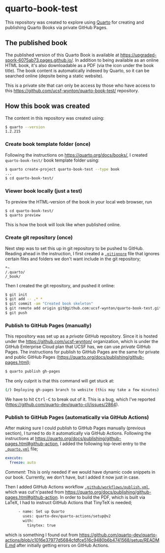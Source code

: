 # quarto-book-test

This repository was created to explore using [Quarto] for creating and publishing Quarto Books via private GitHub Pages.

## The published book

The published version of this Quarto Book is available at <https://upgraded-spork-6075ab73.pages.github.io/>.  In addition to being available as an online HTML book, it's also downloadable as a PDF (via the icon under the book title).  The book content is automatically indexed by Quarto, so it can be searched online (depsite being a static website).

This is a private site that can only be access by those who have access to this <https://github.com/ucsf-wynton/quarto-book-test/> repository.


## How this book was created

The content in this repository was created using:

```sh
$ quarto --version
1.2.215
```


### Create book template folder (once)

Following the instructions on <https://quarto.org/docs/books/>, I created `quarto-book-test/` book template folder using:

```sh
$ quarto create-project quarto-book-test --type book
...
$ cd quarto-book-test/
```


### Viewer book locally (just a test)

To preview the HTML-version of the book in your local web browser, run

```sh
$ cd quarto-book-test/
$ quarto preview
```

This is how the book will look like when published online.


### Create git repository (once)

Next step was to set this up in git repository to be pushed to GitHub.  Reading ahead in the instruction, I first created a [`.gitignore`](https://github.com/ucsf-wynton/quarto-book-test/blob/main/.gitignore) file that ignores certain files and folders we don't want include in the git repository;

```plain
*~
/.quarto/
/_book/
```

Then I created the git repository, and pushed it online:

```sh
$ git init
$ git add -- .* *
$ git commit -am "Created book skeleton"
$ git remote add origin git@github.com:ucsf-wynton/quarto-book-test.git
$ git push
```


### Publish to GitHub Pages (manually)

This repository was set up as a _private_ GitHub repository.  Since it is hosted under the <https://github.com/ucsf-wynton/> organization, which is under the GitHub Enterprise Cloud plan that UCSF has, we can use _private_ GitHub Pages.  The instructions for publish to GitHub Pages are the same for private and public GitHub Pages (<https://quarto.org/docs/publishing/github-pages.html>);

```sh
$ quarto publish gh-pages
```

The only culprit is that this command will get stuck at:

```sh
(/) Deploying gh-pages branch to website (this may take a few minutes)
```

We have to hit <kbd>Ctrl-C</kbd> to break out of it.  This is a bug, which I've reported (<https://github.com/quarto-dev/quarto-cli/issues/2864>).



### Publish to GitHub Pages (automatically via GitHub Actions)

After making sure I could publish to GitHub Pages manually (previous section), I turned to do it automatically via GitHub Actions.  Following the instructions at <https://quarto.org/docs/publishing/github-pages.html#github-action>, I added the following top-level entry to the [`_quarto.yml`](https://github.com/ucsf-wynton/quarto-book-test/blob/main/_quarto.yml) file;

```yml
execute:
  freeze: auto
```

_Comment_: This is only needed if we would have dynamic code snippets in our book.  Currently, we don't have, but I added it now just in case.

Then I added GitHub Actions workflow [`.github/workflows/publish.yml`](https://github.com/ucsf-wynton/quarto-book-test/blob/main/.github/workflows/publish.yml), which was cut'n'pasted from <https://quarto.org/docs/publishing/github-pages.html#github-action>.  In order to build the PDF, which is built via LaTeX, I had to instruct GitHub Actions that TinyTeX is needed;

```sh
      - name: Set up Quarto
        uses: quarto-dev/quarto-actions/setup@v2
        with:
          tinytex: true
```

which is something I found out from <https://github.com/quarto-dev/quarto-actions/blob/c1016e37977d5684cfdfce516c9480b6b4741568/setup/README.md> after initially getting errors on GitHub Actions.


[Quarto]: https://quarto.org/
